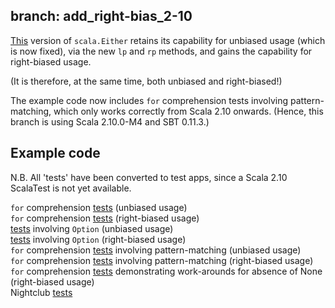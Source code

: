 branch: add_right-bias_2-10
---------------------------

[This](/robcd/scala-either-proj-map-returns-proj/blob/add_right-bias_2-10/src/main/scala/Either.scala) version of `scala.Either` retains its capability for unbiased usage
(which is now fixed), via the new `lp` and `rp` methods, and gains the
capability for right-biased usage.

(It is therefore, at the same time, both unbiased and right-biased!)

The example code now includes `for` comprehension tests involving
pattern-matching, which only works correctly from Scala 2.10
onwards. (Hence, this branch is using Scala 2.10.0-M4 and SBT 0.11.3.)

Example code
------------

N.B. All 'tests' have been converted to test apps, since a Scala 2.10
ScalaTest is not yet available.

`for` comprehension [tests](/robcd/scala-either-proj-map-returns-proj/blob/add_right-bias_2-10/src/test/scala/unbiased_Tests.scala) (unbiased usage)  
`for` comprehension [tests](/robcd/scala-either-proj-map-returns-proj/blob/add_right-bias_2-10/src/test/scala/rightbiased_Tests.scala) (right-biased usage)  
[tests](/robcd/scala-either-proj-map-returns-proj/blob/add_right-bias_2-10/src/test/scala/unbiased_TestsInvolvingOption.scala) involving `Option` (unbiased usage)  
[tests](/robcd/scala-either-proj-map-returns-proj/blob/add_right-bias_2-10/src/test/scala/rightbiased_TestsInvolvingOption.scala) involving `Option` (right-biased usage)  
`for` comprehension [tests](/robcd/scala-either-proj-map-returns-proj/blob/add_right-bias_2-10/src/test/scala/unbiased_PatternMatchingTests.scala) involving pattern-matching (unbiased usage)  
`for` comprehension [tests](/robcd/scala-either-proj-map-returns-proj/blob/add_right-bias_2-10/src/test/scala/rightbiased_PatternMatchingTests.scala) involving pattern-matching (right-biased usage)  
`for` comprehension [tests](/robcd/scala-either-proj-map-returns-proj/blob/add_right-bias_2-10/src/test/scala/RexsTests.scala) demonstrating work-arounds for absence of None (right-biased usage)  
Nightclub [tests](/robcd/scala-either-proj-map-returns-proj/blob/add_right-bias_2-10/src/test/scala/nightclub_tests.scala)
